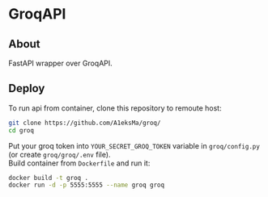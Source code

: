 # GroqAPI

## About
FastAPI wrapper over GroqAPI.

## Deploy

To run api from container, clone this repository to remoute host:
```bash
git clone https://github.com/A1eksMa/groq/
cd groq
```

Put your groq token into `YOUR_SECRET_GROQ_TOKEN` variable in `groq/config.py` (or create `groq/groq/.env` file).  
Build container from `Dockerfile` and run it:
```bash
docker build -t groq .
docker run -d -p 5555:5555 --name groq groq
```
